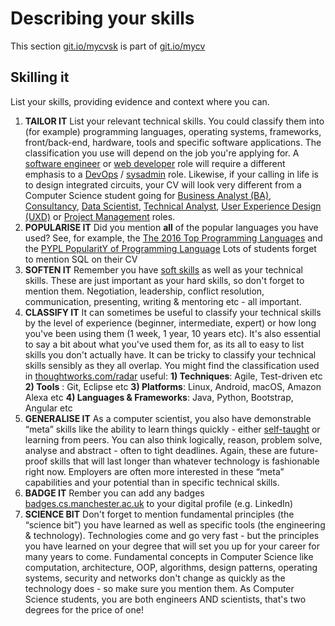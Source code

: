# Describing your skills

This section [git.io/mycvsk](http://git.io/mycvsk) is part of [git.io/mycv](http://git.io/mycv)

## Skilling it

List your skills, providing evidence and context where you can.

1. **TAILOR IT** List your relevant technical skills. You could classify them into (for example) programming languages, operating systems, frameworks, front/back-end, hardware, tools and specific software applications. The classification you use will depend on the job you're applying for. A [software engineer](https://en.wikipedia.org/wiki/Software_engineer) or [web developer](https://en.wikipedia.org/wiki/Web_developer) role will require a different emphasis to a [DevOps](https://en.wikipedia.org/wiki/DevOps) / [sysadmin](https://en.wikipedia.org/wiki/System_administrator) role. Likewise, if your calling in life is to design integrated circuits, your CV will look very different from a Computer Science student going for [Business Analyst (BA)](https://en.wikipedia.org/wiki/Business_analyst), [Consultancy](https://en.wikipedia.org/wiki/Consultant), [Data Scientist](https://en.wikipedia.org/wiki/Data_science), [Technical Analyst](https://www.glassdoor.co.uk/Salaries/technical-analyst-salary-SRCH_KO0,17.htm), [User Experience Design (UXD)](https://en.wikipedia.org/wiki/User_experience_design) or [Project Management](https://en.wikipedia.org/wiki/Project_manager) roles.
2. **POPULARISE IT** Did you mention **all** of the popular languages you have used? See, for example, the [The 2016 Top Programming Languages](http://spectrum.ieee.org/computing/software/the-2016-top-programming-languages) and the [PYPL PopularitY of Programming Language](http://pypl.github.io/PYPL.html) Lots of students forget to mention SQL on their CV
4. **SOFTEN IT** Remember you have [soft skills](https://en.wikipedia.org/wiki/Soft_skills) as well as your technical skills. These are just important as your hard skills, so don't forget to mention them. Negotiation, leadership, conflict resolution, communication, presenting, writing & mentoring etc -  all important.
5. **CLASSIFY IT** It can sometimes be useful to classify your technical skills by the level of experience (beginner, intermediate, expert) or how long you've been using them (1 week, 1 year, 10 years etc). It's also essential to say a bit about what you've used them for, as its all to easy to list skills you don't actually have. It can be tricky to classify your technical skills sensibly as they all overlap. You might find the classification used in [thoughtworks.com/radar](https://www.thoughtworks.com/radar) useful:  **1) Techniques**: Agile, Test-driven etc **2) Tools** : Git, Eclipse etc **3) Platforms**: Linux, Android, macOS, Amazon Alexa etc **4) Languages & Frameworks**: Java, Python, Bootstrap, Angular etc
7. **GENERALISE IT** As a computer scientist, you also have demonstrable “meta” skills like the ability to learn things quickly  - either [self-taught](https://en.wikipedia.org/wiki/Autodidacticism) or learning from peers. You can also think logically, reason, problem solve, analyse and abstract - often to tight deadlines. Again, these are future-proof skills that will last longer than whatever technology is fashionable right now. Employers are often more interested in these “meta” capabilities and your potential than in specific technical skills.  
5. **BADGE IT** Rember you can add any badges [badges.cs.manchester.ac.uk](https://badges.cs.manchester.ac.uk) to your digital profile (e.g. LinkedIn) 
8. **SCIENCE BIT** Don't forget to mention fundamental principles (the “science bit”) you have learned as well as specific tools (the engineering & technology). Technologies come and go very fast - but the principles you have learned on your degree that will set you up for your career for many years to come. Fundamental concepts in Computer Science like computation, architecture, OOP, algorithms, design patterns, operating systems, security and networks don't change as quickly as the technology does - so make sure you mention them. As Computer Science students, you are both engineers AND scientists, that's two degrees for the price of one!
